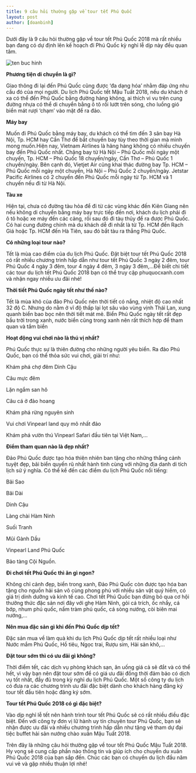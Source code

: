 ```yaml
---
title: 9 câu hỏi thường gặp về tour tết Phú Quốc
layout: post
author: [doanbinh]
---
```


Dưới đây là 9 câu hỏi thường gặp về tour tết Phú Quốc 2018 mà rất nhiều bạn đang có dự định lên kế hoạch đi Phú Quốc kỳ nghỉ lễ dịp này đều quan tâm. 

![ten buc hinh](https://www.chudu24.com/wp-content/uploads/2018/07/1-320.jpg "ten buc hinh")

**Phương tiện di chuyển là gì?**

Giao thông đi lại đến Phú Quốc cũng được ‘đa dạng hóa’ nhằm đáp ứng nhu cầu đó của mọi người. Du lịch Phú Quốc tết Mậu Tuất 2018, nếu du khách ở xa có thể đến Phú Quốc bằng đường hàng không, ai thích vi vu trên cung đường nhựa có thể di chuyển bằng ô tô rồi lướt trên sóng, cho luồng gió biển mát rượi ‘chạm’ vào mặt để ra đảo.

**Máy bay**

Muốn đi Phú Quốc bằng máy bay, du khách có thể tìm đến 3 sân bay Hà Nội, Tp. HCM hay Cần Thơ để bắt chuyến bay tùy theo thời gian mà mình mong muốn.Hiện nay, Vietnam Airlines là hãng hàng không có nhiều chuyến bay đến Phú Quốc nhất. Chặng bay từ Hà Nội – Phú Quốc mỗi ngày một chuyến, Tp. HCM – Phú Quốc 18 chuyến/ngày, Cần Thơ – Phú Quốc 1 chuyến/ngày. Bên cạnh đó, Vietjet Air cũng khai thác đường bay Tp. HCM – Phú Quốc mỗi ngày một chuyến, Hà Nội – Phú Quốc 2 chuyến/ngày. Jetstar Pacific Airlines có 2 chuyến đến Phú Quốc mỗi ngày từ Tp. HCM và 1 chuyến nếu đi từ Hà Nội.

**Tàu xe**

Hiện tại, chưa có đường tàu hỏa để đi từ các vùng khác đến Kiên Giang nên nếu không di chuyển bằng máy bay trực tiếp đến nơi, khách du lịch phải đi ô tô hoặc xe máy đến các cảng, rồi sau đó đi tàu thủy để ra được Phú Quốc. Có hai cung đường chính mà du khách dễ đi nhất là từ Tp. HCM đến Rạch Giá hoặc Tp. HCM đến Hà Tiên, sau đó bắt tàu ra thẳng Phú Quốc.

**Có những loại tour nào?**

Tết là mùa cao điểm của du lịch Phú Quốc. Đặt biệt tour tết Phú Quốc 2018 có rất nhiều chương trình hấp dẫn như tour tết Phú Quốc 3 ngày 2 đêm, tour Phú Quốc 4 ngày 3 đêm, tour 4 ngày 4 đêm, 3 ngày 3 đêm,…Để biết chi tiết các tour du lịch tết Phú Quốc 2018 bạn có thể truy cập phuquocxanh.com và nhận ngay nhiều ưu đãi nhé!

**Thời tiết Phú Quốc ngày tết như thế nào?**

Tết là mùa khô của đảo Phú Quốc nên thời tiết có nắng, nhiệt độ cao nhất 32 độ C. Nhưng do nằm ở vĩ độ thấp lại lọt sâu vào vùng vịnh Thái Lan, xung quanh biển bao bọc nên thời tiết mát mẻ. Biển Phú Quốc ngày tết rất đẹp bầu trời trong xanh, nước biển cũng trong xanh nên rất thích hợp để tham quan và tắm biển

**Hoạt động vui chơi nào là thú vị nhất?**

Phú Quốc thực sự là thiên đường cho những người yêu biển. Ra đảo Phú Quốc, bạn có thể thỏa sức vui chơi, giải trí như:

Khám phá chợ đêm Dinh Cậu

Câu mực đêm

Lặn ngắm san hô

Câu cá ở đảo hoang

Khám phá rừng nguyên sinh

Vui chơi Vinpearl land quy mô nhất đảo

Khám phá vườn thú Vinpearl Safari đầu tiên tại Việt Nam,…

**Điểm tham quan nào là đẹp nhất?**

Đảo Phú Quốc được tạo hóa thiên nhiên ban tặng cho những thắng cảnh tuyệt đẹp, bãi biển quyến rũ nhất hành tinh cùng với những địa danh di tích lịch sử ý nghĩa. Có thể kể đến các điểm du lịch Phú Quốc nổi tiếng:

Bãi Sao

Bãi Dài

Dinh Cậu

Làng chài Hàm Ninh

Suối Tranh

Mũi Gành Dầu

Vinpearl Land Phú Quốc

Bảo tàng Cội Nguồn.

**Đi chơi tết Phú Quốc thì ăn gì ngon?**

Không chỉ cảnh đẹp, biển trong xanh, Đảo Phú Quốc còn được tạo hóa ban tặng cho nguồn hải sản vô cùng phong phú với nhiều sản vật quý hiếm, có giá trị dinh dưỡng và kinh tế cao. Chơi tết Phú Quốc bạn đừng bỏ qua cơ hội thưởng thức đặc sản nơi đây với ghẹ Hàm Ninh, gỏi cá trích, ốc nhẩy, cá bớp, nhum phú quốc, nấm tràm phú quốc, cá sòng nướng, còi biên mai nướng,…

**Nên mua đặc sản gì khi đến Phú Quốc dịp tết?**

Đặc sản mua về làm quà khi du lịch Phú Quốc dịp tết rất nhiều loại như Nước mắm Phú Quốc, Hồ tiêu, Ngọc trai, Rượu sim, Hải sản khô,…

**Đặt tour sớm thì có ưu đãi gì không?**

Thời điểm tết, các dịch vụ phòng khách sạn, ăn uống giá cả sẽ đắt và có thể hết, vì vậy bạn nên đặt tour sớm để có giá ưu đãi đồng thời đảm bảo có dịch vụ tốt nhất, đầy đủ trong kỳ nghỉ du lịch Phú Quốc. Một số công ty du lịch có đưa ra các chương trình ưu đãi đặc biệt dành cho khách hàng đăng ký tour tết đầu tiên hoặc đăng ký sớm.

**Tour tết Phú Quốc 2018 có gì đặc biệt?**

Vào dịp nghỉ lễ tết nên hành trình tour tết Phú Quốc sẽ có rất nhiều điều đặc biệt. Đến với công ty đơn vị lữ hành uy tín chuyên tour Phú Quốc, bạn sẽ nhận được ưu đãi và nhiều chương trình hấp dẫn như tặng vé tham dự đại tiệc buffet hải sản nướng chào xuân Mậu Tuất 2018.

Trên đây là những câu hỏi thường gặp về tour tết Phú Quốc Mậu Tuất 2018. Hy vọng sẽ cung cấp phần nào thông tin và giúp ích cho chuyến du xuân Phú Quốc 2018 của bạn sắp đến. Chúc các bạn có chuyến du lịch đầu năm vui vẻ và gặp nhiều thuận lợi nhé!